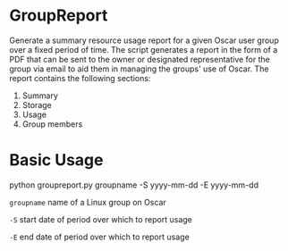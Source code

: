 # GroupReport
Generate a summary resource usage report for a given Oscar user group over a fixed period of time. The script generates a report in the form of a PDF that can be sent to the owner or designated representative for the group via email to aid them in managing the groups' use of Oscar. The report contains the following sections:
1. Summary
2. Storage
3. Usage
4. Group members

# Basic Usage
python groupreport.py groupname -S yyyy-mm-dd -E yyyy-mm-dd

`groupname` name of a Linux group on Oscar

`-S` start date of period over which to report usage

`-E` end date of period over which to report usage

#
